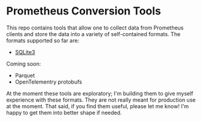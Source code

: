 # Prometheus Conversion Tools

This repo contains tools that allow one to collect data from Prometheus clients
and store the data into a variety of self-contained formats.
The formats supported so far are:

* [SQLite3](prom2sqlite)

Coming soon:

* Parquet
* OpenTelementry protobufs

At the moment these tools are exploratory; I'm building them to give myself
experience with these formats. They are not really meant for production use at
the moment. That said, if you find them useful, please let me know! I'm happy
to get them into better shape if needed.